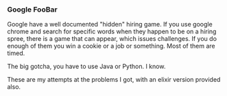 ### Google FooBar

Google have a well documented "hidden" hiring game. If you use google chrome and search for specific words when they happen to be on a hiring spree, there is a game that can appear, which issues challenges. If you do enough of them you win a cookie or a job or something. Most of them are timed.

The big gotcha, you have to use Java or Python. I know.

These are my attempts at the problems I got, with an elixir version provided also.
